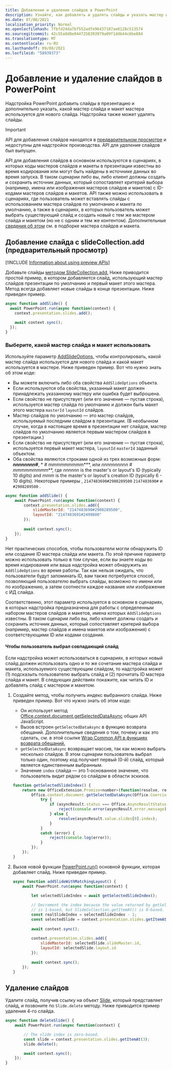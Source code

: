 ```yaml
---
title: Добавление и удаление слайдов в PowerPoint
description: Узнайте, как добавлять и удалять слайды и указать мастер и макет новых слайдов.
ms.date: 07/08/2021
localization_priority: Normal
ms.openlocfilehash: 7fbfd24da7bf552adfe96437187ae0128c513574
ms.sourcegitcommit: 42c55a8d8e0447258393979a09f1ddb44c6be884
ms.translationtype: MT
ms.contentlocale: ru-RU
ms.lasthandoff: 09/08/2021
ms.locfileid: "58939373"
---
```

# <a name="add-and-delete-slides-in-powerpoint"></a>Добавление и удаление слайдов в PowerPoint

Надстройка PowerPoint добавить слайды в презентацию и дополнительно указать, какой мастер слайда и макет мастера используется для нового слайда. Надстройка также может удалять слайды.

> [!IMPORTANT]
> API для добавления слайдов находятся в [предварительном просмотре](../reference/requirement-sets/powerpoint-preview-apis.md) и недоступны для надстройок производства. API для *удаления* слайдов был выпущен.

API для добавления слайдов в основном используются в сценариях, в которых коды мастеров слайдов и макеты в презентации известны во время кодирования или могут быть найдены в источнике данных во время запуска. В таком сценарии либо вы, либо клиент должны создать и сохранить источник данных, который сопоставляет критерий выбора (например, имена или изображения мастеров слайдов и макетов) с ID-кодами мастеров слайдов и макетов. API также можно использовать в сценариях, где пользователь может вставлять слайды с использованием мастера слайдов по умолчанию и макета по умолчанию, а также в сценариях, в которых пользователь может выбрать существующий слайд и создать новый с тем же мастером слайда и макетом (но не с одним и тем же контентом). Дополнительные [сведения об этом](#select-which-slide-master-and-layout-to-use) см. в подборке мастера слайдов и макета.

## <a name="add-a-slide-with-slidecollectionadd-preview"></a>Добавление слайда с slideCollection.add (предварительный просмотр)

[!INCLUDE [Information about using preview APIs](../includes/using-preview-apis-host.md)]

Добавьте слайды [методом SlideCollection.add.](/javascript/api/powerpoint/powerpoint.slidecollection#add_options_) Ниже приводится простой пример, в котором добавляется слайд, использующий мастер слайдов презентации по умолчанию и первый макет этого мастера. Метод всегда добавляет новые слайды в конце презентации. Ниже приведен пример.

```javascript
async function addSlide() {
  await PowerPoint.run(async function(context) {
    context.presentation.slides.add();

    await context.sync();
  });
}
```

### <a name="select-which-slide-master-and-layout-to-use"></a>Выберите, какой мастер слайда и макет использовать

Используйте параметр [AddSlideOptions,](/javascript/api/powerpoint/powerpoint.addslideoptions) чтобы контролировать, какой мастер слайда используется для нового слайда и какой макет используется в мастере. Ниже приведен пример. Вот что нужно знать об этом коде:

- Вы можете включить либо оба свойства `AddSlideOptions` объекта.
- Если используются оба свойства, указанный макет должен принадлежать указанному мастеру или ошибка будет выброшена.
- Если свойство не присутствует (или его значение — пустая строка), используется мастер слайда по умолчанию и должен быть макет этого мастера `masterId` `layoutId` слайдов.
- Мастер слайдов по умолчанию — это мастер слайдов, используемый последним слайдом в презентации. (В необычном случае, когда в настоящее время в презентации нет слайдов, мастер слайдов по умолчанию является первым мастером слайдов в презентации.)
- Если свойство не присутствует (или его значение — пустая строка), используется первый макет мастера, `layoutId` `masterId` заданный объектом.
- Оба свойства являются строками одной из трех возможных форм: ***nnnnnnnn*#**, * *#* mmmmmmmmm***, или **_nnnnnnnnnn_ #* mmmmmmmmm***, где *nnnnnn* is the master's or layout's ID (typically 10 digits) and *mmm* is the master's or layout's creation ID (typically 6 - 10 digits). Некоторые примеры , `2147483690#2908289500` `2147483690#` и `#2908289500` .

```javascript
async function addSlide() {
    await PowerPoint.run(async function(context) {
        context.presentation.slides.add({
            slideMasterId: "2147483690#2908289500",
            layoutId: "2147483691#2499880"
        });
    
        await context.sync();
    });
}
```

Нет практических способов, чтобы пользователи могли обнаружить ID или создание ID мастера слайда или макета. По этой причине параметр можно использовать только в том случае, если вы знаете коды во время кодирования или ваша надстройка может обнаружить их `AddSlideOptions` во время работы. Так как нельзя ожидать, что пользователи будут запоминать ID, вам также потребуется способ, позволяющий пользователю выбрать слайды, возможно по имени или по изображению, а затем соотнести каждое название или изображение с ИД слайда.

Соответственно, этот параметр используется в основном в сценариях, в которых надстройка предназначена для работы с определенным набором мастеров слайдов и макетов, имена которых `AddSlideOptions` известны. В таком сценарии либо вы, либо клиент должны создать и сохранить источник данных, который сопоставляет критерий выбора (например, мастер слайдов и имена макетов или изображения) с соответствующими ID или кодами создания.

#### <a name="have-the-user-choose-a-matching-slide"></a>Чтобы пользователь выбрал совпадающий слайд

Если надстройка может использоваться в сценариях, в которых новый слайд должен использовать одно  и то же сочетание мастера слайда и макета, используемого существующим слайдом, то надстройка может (1) подсказыть пользователю выбрать слайд и (2) прочитать ID мастера слайда и макет. В следующих действиях покажите, как читать ID и добавлять слайд с мастером и макетом.

1. Создайте метод, чтобы получить индекс выбранного слайда. Ниже приведен пример. Вот что нужно знать об этом коде:

    - Он использует метод [Office.context.document.getSelectedDataAsync](/javascript/api/office/office.document#getSelectedDataAsync_coercionType__callback_) общих API JavaScript.
    - Вызов встроен `getSelectedDataAsync` в функцию возврата обещаний. Дополнительные сведения о том, почему и как это сделать, см. в этой ссылке [Wrap Common API в функциях возврата обещаний.](../develop/asynchronous-programming-in-office-add-ins.md#wrap-common-apis-in-promise-returning-functions)
    - `getSelectedDataAsync` возвращает массив, так как можно выбрать несколько слайдов. В этом сценарии пользователь выбрал только один, поэтому код получает первый (0-й) слайд, который является единственным выбранным.
    - Значение `index` слайда — это 1-основанное значение, что пользователь видит рядом со слайдом в области эскизов.

    ```javascript
    function getSelectedSlideIndex() {
        return new OfficeExtension.Promise<number>(function(resolve, reject) {
            Office.context.document.getSelectedDataAsync(Office.CoercionType.SlideRange, function(asyncResult) {
                try {
                    if (asyncResult.status === Office.AsyncResultStatus.Failed) {
                        reject(console.error(asyncResult.error.message));
                    } else {
                        resolve(asyncResult.value.slides[0].index);
                    }
                } 
                catch (error) {
                    reject(console.log(error));
                }
            });
        });
    }
    ```

2. Вызов новой функции [PowerPoint.run()](/javascript/api/powerpoint#PowerPoint_run_batch_) основной функции, которая добавляет слайд. Ниже приведен пример.

    ```javascript
    async function addSlideWithMatchingLayout() {
        await PowerPoint.run(async function(context) {
    
            let selectedSlideIndex = await getSelectedSlideIndex();
        
            // Decrement the index because the value returned by getSelectedSlideIndex()
            // is 1-based, but SlideCollection.getItemAt() is 0-based.
            const realSlideIndex = selectedSlideIndex - 1;
            const selectedSlide = context.presentation.slides.getItemAt(realSlideIndex).load("slideMaster/id, layout/id");
        
            await context.sync();
        
            context.presentation.slides.add({
                slideMasterId: selectedSlide.slideMaster.id,
                layoutId: selectedSlide.layout.id
            });
        
            await context.sync();
        });
    }
    ```

## <a name="delete-slides"></a>Удаление слайдов

Удалите слайд, получив ссылку на объект [Slide,](/javascript/api/powerpoint/powerpoint.slide) который представляет слайд, и позвоните по `Slide.delete` методу. Ниже приводится пример удаления 4-го слайда.

```javascript
async function deleteSlide() {
    await PowerPoint.run(async function(context) {

        // The slide index is zero-based. 
        const slide = context.presentation.slides.getItemAt(3);
        slide.delete();

        await context.sync();
    });
}
```
